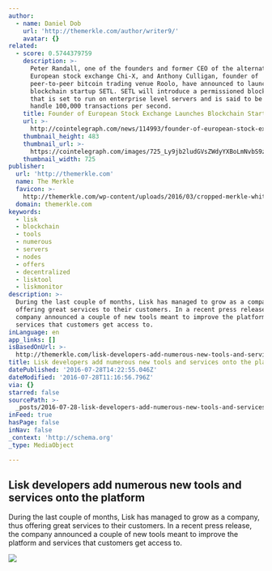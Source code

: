 ```yaml
---
author:
  - name: Daniel Dob
    url: 'http://themerkle.com/author/writer9/'
    avatar: {}
related:
  - score: 0.5744379759
    description: >-
      Peter Randall, one of the founders and former CEO of the alternative
      European stock exchange Chi-X, and Anthony Culligan, founder of
      peer-to-peer bitcoin trading venue Roolo, have announced to launch
      blockchain startup SETL. SETL will introduce a permissioned blockchain
      that is set to run on enterprise level servers and is said to be able to
      handle 100,000 transactions per second.
    title: Founder of European Stock Exchange Launches Blockchain Startup
    url: >-
      http://cointelegraph.com/news/114993/founder-of-european-stock-exchange-launches-blockchain-startup
    thumbnail_height: 483
    thumbnail_url: >-
      https://cointelegraph.com/images/725_Ly9jb2ludGVsZWdyYXBoLmNvbS9zdG9yYWdlL3VwbG9hZHMvdmlldy9hM2JkZDNjZWNlYWE0NDIzOGM4MWZiMTVlZjQ2ZmU2OS5wbmc=.jpg
    thumbnail_width: 725
publisher:
  url: 'http://themerkle.com'
  name: The Merkle
  favicon: >-
    http://themerkle.com/wp-content/uploads/2016/03/cropped-merkle-white-1-192x192.png
  domain: themerkle.com
keywords:
  - lisk
  - blockchain
  - tools
  - numerous
  - servers
  - nodes
  - offers
  - decentralized
  - lisktool
  - liskmonitor
description: >-
  During the last couple of months, Lisk has managed to grow as a company, thus
  offering great services to their customers. In a recent press release, the
  company announced a couple of new tools meant to improve the platform and
  services that customers get access to.
inLanguage: en
app_links: []
isBasedOnUrl: >-
  http://themerkle.com/lisk-developers-add-numerous-new-tools-and-services-onto-the-platform/
title: Lisk developers add numerous new tools and services onto the platform
datePublished: '2016-07-28T14:22:55.046Z'
dateModified: '2016-07-28T11:16:56.796Z'
via: {}
starred: false
sourcePath: >-
  _posts/2016-07-28-lisk-developers-add-numerous-new-tools-and-services-onto-the.md
inFeed: true
hasPage: false
inNav: false
_context: 'http://schema.org'
_type: MediaObject

---
```

<article style=""><h1>Lisk developers add numerous new tools and services onto the platform</h1><p>During the last couple of months, Lisk has managed to grow as a company, thus offering great services to their customers. In a recent press release, the company announced a couple of new tools meant to improve the platform and services that customers get access to.</p><img src="http://themerkle.com/wp-content/uploads/2016/07/Lisk-.jpg" /></article>